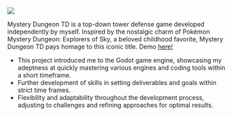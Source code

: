 <a href=https://youtu.be/IOOp90k1Q04>
  <img src=http://markdown-videos-api.jorgenkh.no/youtube/IOOp90k1Q04 />
</a>

Mystery Dungeon TD is a top-down tower defense game developed independently by myself. Inspired by the nostalgic charm of Pokémon Mystery Dungeon: Explorers of Sky, a beloved childhood favorite, Mystery Dungeon TD pays homage to this iconic title. Demo [<u>here!</u>](https://taeden.itch.io/mystery-dungeon-td)
- This project introduced me to the Godot game engine, showcasing my adeptness at quickly mastering various engines and coding tools within a short timeframe. 
- Further development of skills in setting deliverables and goals within strict time frames.
- Flexibility and adaptability throughout the development process, adjusting to challenges and refining approaches for optimal results.
